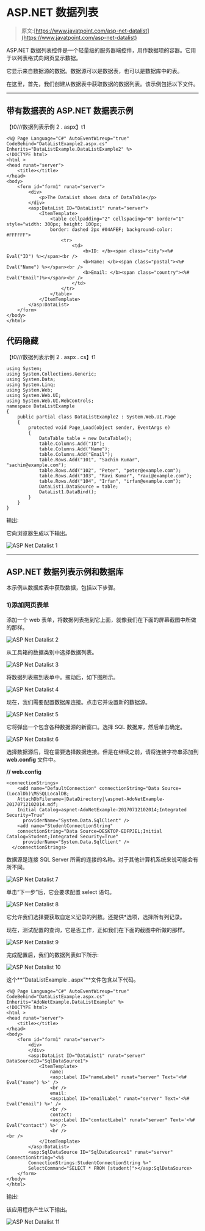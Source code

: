 # ASP.NET 数据列表

> 原文:[https://www.javatpoint.com/asp-net-datalist](https://www.javatpoint.com/asp-net-datalist)

ASP.NET 数据列表控件是一个轻量级的服务器端控件，用作数据项的容器。它用于以列表格式向网页显示数据。

它显示来自数据源的数据。数据源可以是数据表，也可以是数据库中的表。

在这里，首先，我们创建从数据表中获取数据的数据列表。该示例包括以下文件。

* * *

## 带有数据表的 ASP.NET 数据表示例

【t0///数据列表示例 2 . aspx】t1

```
<%@ Page Language="C#" AutoEventWireup="true" CodeBehind="DataListExample2.aspx.cs" 
Inherits="DataListExample.DataListExample2" %>
<!DOCTYPE html>
<html >
<head runat="server">
    <title></title>
</head>
<body>
    <form id="form1" runat="server">
        <div>
            <p>The DataList shows data of DataTable</p>
        </div>
        <asp:DataList ID="DataList1" runat="server">
            <ItemTemplate>
                <table cellpadding="2" cellspacing="0" border="1" style="width: 300px; height: 100px; 
				border: dashed 2px #04AFEF; background-color: #FFFFFF">
                    <tr>
                        <td>
                            <b>ID: </b><span class="city"><%# Eval("ID") %></span><br />
                            <b>Name: </b><span class="postal"><%# Eval("Name") %></span><br />
                            <b>Email: </b><span class="country"><%# Eval("Email")%></span><br />
                        </td>
                    </tr>
                </table>
            </ItemTemplate>
        </asp:DataList>
    </form>
</body>
</html>

```

## 代码隐藏

【t0///数据列表示例 2 . aspx . cs】t1

```
using System;
using System.Collections.Generic;
using System.Data;
using System.Linq;
using System.Web;
using System.Web.UI;
using System.Web.UI.WebControls;
namespace DataListExample
{
    public partial class DataListExample2 : System.Web.UI.Page
    {
        protected void Page_Load(object sender, EventArgs e)
        {
            DataTable table = new DataTable();
            table.Columns.Add("ID");
            table.Columns.Add("Name");
            table.Columns.Add("Email");
            table.Rows.Add("101", "Sachin Kumar", "sachin@example.com");
            table.Rows.Add("102", "Peter", "peter@example.com");
            table.Rows.Add("103", "Ravi Kumar", "ravi@example.com");
            table.Rows.Add("104", "Irfan", "irfan@example.com");
            DataList1.DataSource = table;
            DataList1.DataBind();   
        }
    }
}

```

输出:

它向浏览器生成以下输出。

![ASP Net Datalist 1](../Images/2876562f666f295f85d8b1a9a2ae4430.png)

* * *

## ASP.NET 数据列表示例和数据库

本示例从数据库表中获取数据，包括以下步骤。

### 1)添加网页表单

添加一个 web 表单，将数据列表拖到它上面，就像我们在下面的屏幕截图中所做的那样。

![ASP Net Datalist 2](../Images/d621447a4b86e757b89e1d570f6619bb.png)

从工具箱的数据类别中选择数据列表。

![ASP Net Datalist 3](../Images/404fcbea245aeacca4a56624edc9e33b.png)

将数据列表拖到表单中。拖动后，如下图所示。

![ASP Net Datalist 4](../Images/c9a794ec333831e450386e2ec112ecdf.png)

现在，我们需要配置数据库连接。点击它并设置新的数据源。

![ASP Net Datalist 5](../Images/291c7ea0b0b5a959196ab900cfdba0aa.png)

它将弹出一个包含各种数据源的新窗口。选择 SQL 数据库，然后单击确定。

![ASP Net Datalist 6](../Images/11421480e185b3e573ed630f12639eec.png)

选择数据源后，现在需要选择数据连接。但是在继续之前，请将连接字符串添加到 **web.config** 文件中。

**// web.config**

```
<connectionStrings>
    <add name="DefaultConnection" connectionString="Data Source=(LocalDb)\MSSQLLocalDB;
	AttachDbFilename=|DataDirectory|\aspnet-AdoNetExample-20170712102014.mdf;
	Initial Catalog=aspnet-AdoNetExample-20170712102014;Integrated Security=True"
      providerName="System.Data.SqlClient" />
    <add name="StudentConnectionString" 
	connectionString="Data Source=DESKTOP-EDFPJEL;Initial Catalog=Student;Integrated Security=True"
      providerName="System.Data.SqlClient" />
  </connectionStrings>

```

数据源是连接 SQL Server 所需的连接的名称。对于其他计算机系统来说可能会有所不同。

![ASP Net Datalist 7](../Images/12a727cb42c42a97761ed41f718b3ed5.png)

单击“下一步”后，它会要求配置 select 语句。

![ASP Net Datalist 8](../Images/76ff79a85204d34c88f2607f6539d4cc.png)

它允许我们选择要获取自定义记录的列数。还提供&ast;选项，选择所有列记录。

现在，测试配置的查询，它是否工作，正如我们在下面的截图中所做的那样。

![ASP Net Datalist 9](../Images/615aa1d662aaa005b9eb19d849cf2834.png)

完成配置后，我们的数据列表如下所示:

![ASP Net Datalist 10](../Images/29563cbb3ada3a83a1989a40ddb5b1ad.png)

这个**“DataListExample . aspx”**文件包含以下代码。

```
<%@ Page Language="C#" AutoEventWireup="true" 
CodeBehind="DataListExample.aspx.cs" Inherits="AdoNetExample.DataListExample" %>
<!DOCTYPE html>
<html >
<head runat="server">
    <title></title>
</head>
<body>
    <form id="form1" runat="server">
        <div>
        </div>
        <asp:DataList ID="DataList1" runat="server" DataSourceID="SqlDataSource1">
            <ItemTemplate>
                name:
                <asp:Label ID="nameLabel" runat="server" Text='<%# Eval("name") %>' />
                <br />
                email:
                <asp:Label ID="emailLabel" runat="server" Text='<%# Eval("email") %>' />
                <br />
                contact:
                <asp:Label ID="contactLabel" runat="server" Text='<%# Eval("contact") %>' />
                <br />
<br />
            </ItemTemplate>
        </asp:DataList>
        <asp:SqlDataSource ID="SqlDataSource1" runat="server" ConnectionString="<%$ 
        ConnectionStrings:StudentConnectionString %>" 
		SelectCommand="SELECT * FROM [student]"></asp:SqlDataSource>
    </form>
</body>
</html>

```

输出:

该应用程序产生以下输出。

![ASP Net Datalist 11](../Images/3850c224820c3c96b526e4f53e8cfd9b.png)